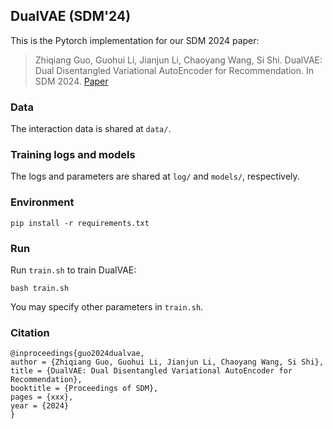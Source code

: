 ## DualVAE (SDM'24)

This is the Pytorch implementation for our SDM 2024 paper:
>Zhiqiang Guo, Guohui Li, Jianjun Li, Chaoyang Wang, Si Shi. DualVAE: Dual Disentangled Variational AutoEncoder for Recommendation. In SDM 2024. [Paper](#)

### Data  

The interaction data is shared at `data/`.

### Training logs and models

The logs and parameters are shared at `log/` and `models/`, respectively.

### Environment

    pip install -r requirements.txt

### Run

Run `train.sh` to train DualVAE: 

    bash train.sh

You may specify other parameters in `train.sh`.

### Citation

    @inproceedings{guo2024dualvae,
    author = {Zhiqiang Guo, Guohui Li, Jianjun Li, Chaoyang Wang, Si Shi},
    title = {DualVAE: Dual Disentangled Variational AutoEncoder for Recommendation},
    booktitle = {Proceedings of SDM},
    pages = {xxx},
    year = {2024}
    }

